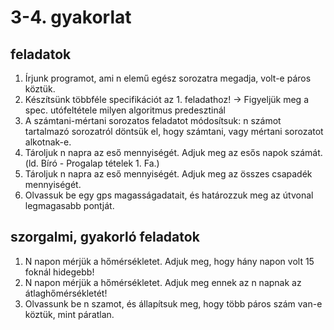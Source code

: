 # 3-4. gyakorlat

## feladatok
1. Írjunk programot, ami n elemű egész sorozatra megadja, volt-e páros köztük.
2. Készítsünk többféle specifikációt az 1. feladathoz! -> Figyeljük meg a spec. utófeltétele milyen algoritmus predesztinál 
3. A számtani-mértani sorozatos feladatot módosítsuk: n számot tartalmazó sorozatról döntsük el, hogy számtani, vagy mértani sorozatot alkotnak-e.
4. Tároljuk n napra az eső mennyiségét. Adjuk meg az esős napok számát. (ld. Bíró - Progalap tételek 1. Fa.)
5. Tároljuk n napra az eső mennyiségét. Adjuk meg az összes csapadék mennyiségét.
6. Olvassuk be egy gps magasságadatait, és határozzuk meg az útvonal legmagasabb pontját.


## szorgalmi, gyakorló feladatok
1. N napon mérjük a hőmérsékletet. Adjuk meg, hogy hány napon volt 15 foknál hidegebb!
2. N napon mérjük a hőmérsékletet. Adjuk meg ennek az n napnak az átlaghőmérsékletét!
3. Olvassunk be n szamot, és állapítsuk meg, hogy több páros szám van-e köztük, mint páratlan.

